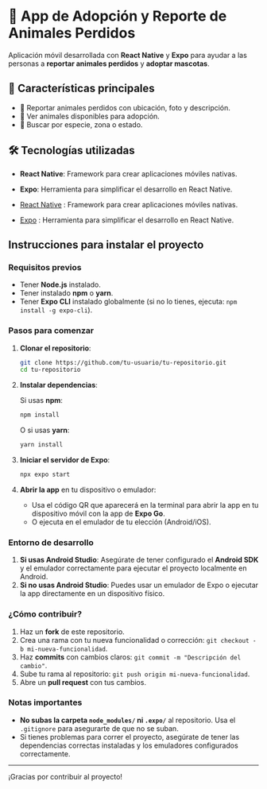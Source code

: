 # 🐾 App de Adopción y Reporte de Animales Perdidos

Aplicación móvil desarrollada con **React Native** y **Expo** para ayudar a las personas a **reportar animales perdidos** y **adoptar mascotas**.

## 🚀 Características principales

- 📍 Reportar animales perdidos con ubicación, foto y descripción.
- 🐶 Ver animales disponibles para adopción.
- 🔎 Buscar por especie, zona o estado.

## 🛠 Tecnologías utilizadas

- **React Native**: Framework para crear aplicaciones móviles nativas.
- **Expo**: Herramienta para simplificar el desarrollo en React Native.

- [React Native](https://reactnative.dev/) : Framework para crear aplicaciones móviles nativas.
- [Expo](https://expo.dev/) : Herramienta para simplificar el desarrollo en React Native.

## Instrucciones para instalar el proyecto

### Requisitos previos

- Tener **Node.js** instalado.
- Tener instalado **npm** o **yarn**.
- Tener **Expo CLI** instalado globalmente (si no lo tienes, ejecuta: `npm install -g expo-cli`).

### Pasos para comenzar

1. **Clonar el repositorio**:

    ```bash
    git clone https://github.com/tu-usuario/tu-repositorio.git
    cd tu-repositorio
    ```

2. **Instalar dependencias**:

    Si usas **npm**:

    ```bash
    npm install
    ```

    O si usas **yarn**:

    ```bash
    yarn install
    ```

3. **Iniciar el servidor de Expo**:

    ```bash
    npx expo start
    ```

4. **Abrir la app** en tu dispositivo o emulador:
   - Usa el código QR que aparecerá en la terminal para abrir la app en tu dispositivo móvil con la app de **Expo Go**.
   - O ejecuta en el emulador de tu elección (Android/iOS).

### Entorno de desarrollo

1. **Si usas Android Studio**: Asegúrate de tener configurado el **Android SDK** y el emulador correctamente para ejecutar el proyecto localmente en Android.
2. **Si no usas Android Studio**: Puedes usar un emulador de Expo o ejecutar la app directamente en un dispositivo físico.

### ¿Cómo contribuir?

1. Haz un **fork** de este repositorio.
2. Crea una rama con tu nueva funcionalidad o corrección: `git checkout -b mi-nueva-funcionalidad`.
3. Haz **commits** con cambios claros: `git commit -m "Descripción del cambio"`.
4. Sube tu rama al repositorio: `git push origin mi-nueva-funcionalidad`.
5. Abre un **pull request** con tus cambios.

### Notas importantes

- **No subas la carpeta `node_modules/` ni `.expo/`** al repositorio. Usa el `.gitignore` para asegurarte de que no se suban.
- Si tienes problemas para correr el proyecto, asegúrate de tener las dependencias correctas instaladas y los emuladores configurados correctamente.

---

¡Gracias por contribuir al proyecto!
